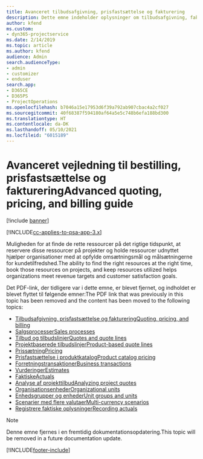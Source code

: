 ```yaml
---
title: Avanceret tilbudsafgivning, prisfastsættelse og fakturering
description: Dette emne indeholder oplysninger om tilbudsafgivning, fakturering og prisfastsættelse i Project Service Automation.
author: kfend
ms.custom:
- dyn365-projectservice
ms.date: 2/14/2019
ms.topic: article
ms.author: kfend
audience: Admin
search.audienceType:
- admin
- customizer
- enduser
search.app:
- D365CE
- D365PS
- ProjectOperations
ms.openlocfilehash: b7046a15e17953d6f39a792ab907cbac4a2cf027
ms.sourcegitcommit: 40f68387f594180af64a5e5c748b6efa188bd300
ms.translationtype: HT
ms.contentlocale: da-DK
ms.lasthandoff: 05/10/2021
ms.locfileid: "6015189"
---
```

# <a name="advanced-quoting-pricing-and-billing-guide"></a><span data-ttu-id="35d0a-103">Avanceret vejledning til bestilling, prisfastsættelse og fakturering</span><span class="sxs-lookup"><span data-stu-id="35d0a-103">Advanced quoting, pricing, and billing guide</span></span>

[!include [banner](../../includes/psa-now-project-operations.md)]

[!INCLUDE[cc-applies-to-psa-app-3.x](../../includes/cc-applies-to-psa-app-3x.md)]

<span data-ttu-id="35d0a-104">Muligheden for at finde de rette ressourcer på det rigtige tidspunkt, at reservere disse ressourcer på projekter og holde ressourcer udnyttet hjælper organisationer med at opfylde omsætningsmål og målsætningerne for kundetilfredshed.</span><span class="sxs-lookup"><span data-stu-id="35d0a-104">The ability to find the right resources at the right time, book those resources on projects, and keep resources utilized helps organizations meet revenue targets and customer satisfaction goals.</span></span> 

<span data-ttu-id="35d0a-105">Det PDF-link, der tidligere var i dette emne, er blevet fjernet, og indholdet er blevet flyttet til følgende emner:</span><span class="sxs-lookup"><span data-stu-id="35d0a-105">The PDF link that was previously in this topic has been removed and the content has been moved to the following topics:</span></span>

- [<span data-ttu-id="35d0a-106">Tilbudsafgivning, prisfastsættelse og fakturering</span><span class="sxs-lookup"><span data-stu-id="35d0a-106">Quoting, pricing, and billing</span></span>](../quote-bill-price.md)
- [<span data-ttu-id="35d0a-107">Salgsprocesser</span><span class="sxs-lookup"><span data-stu-id="35d0a-107">Sales processes</span></span>](../basic-sales-process.md)
- [<span data-ttu-id="35d0a-108">Tilbud og tilbudslinjer</span><span class="sxs-lookup"><span data-stu-id="35d0a-108">Quotes and quote lines</span></span>](../basic-quote-lines.md)
- [<span data-ttu-id="35d0a-109">Projektbaserede tilbudslinjer</span><span class="sxs-lookup"><span data-stu-id="35d0a-109">Product-based quote lines</span></span>](../product-based-quote-lines.md)
- [<span data-ttu-id="35d0a-110">Prissætning</span><span class="sxs-lookup"><span data-stu-id="35d0a-110">Pricing</span></span>](../basic-pricing.md)
- [<span data-ttu-id="35d0a-111">Prisfastsættelse i produktkatalog</span><span class="sxs-lookup"><span data-stu-id="35d0a-111">Product catalog pricing</span></span>](../product-catalog-pricing.md)
- [<span data-ttu-id="35d0a-112">Forretningstransaktioner</span><span class="sxs-lookup"><span data-stu-id="35d0a-112">Business transactions</span></span>](../basic-business-transactions.md)
- [<span data-ttu-id="35d0a-113">Vurderinger</span><span class="sxs-lookup"><span data-stu-id="35d0a-113">Estimates</span></span>](../estimates.md)
- [<span data-ttu-id="35d0a-114">Faktiske</span><span class="sxs-lookup"><span data-stu-id="35d0a-114">Actuals</span></span>](../actuals.md)
- [<span data-ttu-id="35d0a-115">Analyse af projekttilbud</span><span class="sxs-lookup"><span data-stu-id="35d0a-115">Analyzing project quotes</span></span>](../basic-analyzing-quotes.md)
- [<span data-ttu-id="35d0a-116">Organisationsenheder</span><span class="sxs-lookup"><span data-stu-id="35d0a-116">Organizational units</span></span>](../advanced-organizational.md)
- [<span data-ttu-id="35d0a-117">Enhedsgrupper og enheder</span><span class="sxs-lookup"><span data-stu-id="35d0a-117">Unit groups and units</span></span>](../advanced-units.md)
- [<span data-ttu-id="35d0a-118">Scenarier med flere valutaer</span><span class="sxs-lookup"><span data-stu-id="35d0a-118">Multi-currency scenarios</span></span>](../advanced-currency.md)
- [<span data-ttu-id="35d0a-119">Registrere faktiske oplysninger</span><span class="sxs-lookup"><span data-stu-id="35d0a-119">Recording actuals</span></span>](../advanced-actuals.md)

> [!NOTE]
> <span data-ttu-id="35d0a-120">Denne emne fjernes i en fremtidig dokumentationsopdatering.</span><span class="sxs-lookup"><span data-stu-id="35d0a-120">This topic will be removed in a future documentation update.</span></span> 


[!INCLUDE[footer-include](../../includes/footer-banner.md)]